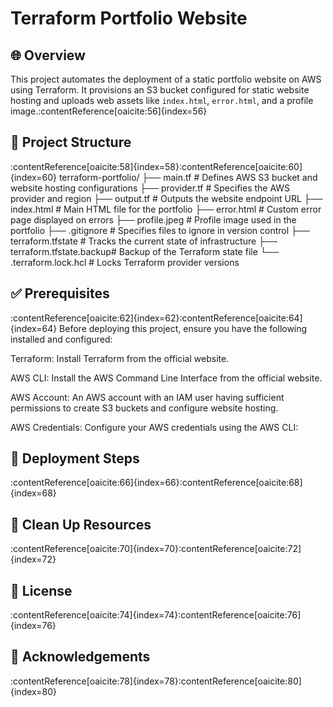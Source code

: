 # Terraform Portfolio Website

## 🌐 Overview

This project automates the deployment of a static portfolio website on AWS using Terraform. It provisions an S3 bucket configured for static website hosting and uploads web assets like `index.html`, `error.html`, and a profile image.:contentReference[oaicite:56]{index=56}

## 📁 Project Structure

:contentReference[oaicite:58]{index=58}:contentReference[oaicite:60]{index=60}
terraform-portfolio/
├── main.tf                 # Defines AWS S3 bucket and website hosting configurations
├── provider.tf             # Specifies the AWS provider and region
├── output.tf               # Outputs the website endpoint URL
├── index.html              # Main HTML file for the portfolio
├── error.html              # Custom error page displayed on errors
├── profile.jpeg            # Profile image used in the portfolio
├── .gitignore              # Specifies files to ignore in version control
├── terraform.tfstate       # Tracks the current state of infrastructure
├── terraform.tfstate.backup# Backup of the Terraform state file
└── .terraform.lock.hcl     # Locks Terraform provider versions

## ✅ Prerequisites

:contentReference[oaicite:62]{index=62}:contentReference[oaicite:64]{index=64}
Before deploying this project, ensure you have the following installed and configured:

Terraform: Install Terraform from the official website.

AWS CLI: Install the AWS Command Line Interface from the official website.

AWS Account: An AWS account with an IAM user having sufficient permissions to create S3 buckets and configure website hosting.

AWS Credentials: Configure your AWS credentials using the AWS CLI:


## 🚀 Deployment Steps

:contentReference[oaicite:66]{index=66}:contentReference[oaicite:68]{index=68}

## 🧹 Clean Up Resources

:contentReference[oaicite:70]{index=70}:contentReference[oaicite:72]{index=72}

## 📄 License

:contentReference[oaicite:74]{index=74}:contentReference[oaicite:76]{index=76}

## 🙌 Acknowledgements

:contentReference[oaicite:78]{index=78}:contentReference[oaicite:80]{index=80}

